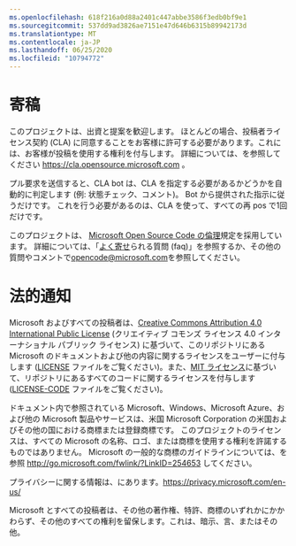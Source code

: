 ```yaml
---
ms.openlocfilehash: 618f216a0d88a2401c447abbe3586f3edb0bf9e1
ms.sourcegitcommit: 537dd9ad3826ae7151e47d646b6315b89942173d
ms.translationtype: MT
ms.contentlocale: ja-JP
ms.lasthandoff: 06/25/2020
ms.locfileid: "10794772"
---
```

# 寄稿

このプロジェクトは、出資と提案を歓迎します。  ほとんどの場合、投稿者ライセンス契約 (CLA) に同意することをお客様に許可する必要があります。これには、お客様が投稿を使用する権利を付与します。 詳細については、を参照してください https://cla.opensource.microsoft.com 。

プル要求を送信すると、CLA bot は、CLA を指定する必要があるかどうかを自動的に判定します (例: 状態チェック、コメント)。 Bot から提供された指示に従うだけです。 これを行う必要があるのは、CLA を使って、すべての再 pos で1回だけです。

このプロジェクトは、 [Microsoft Open Source Code の倫理](https://opensource.microsoft.com/codeofconduct/)規定を採用しています。
詳細については、「[よく寄せ](https://opensource.microsoft.com/codeofconduct/faq/)られる質問 (faq)」を参照するか、その他の質問やコメントで[opencode@microsoft.com](mailto:opencode@microsoft.com)を参照してください。

# 法的通知

Microsoft およびすべての投稿者は、[Creative Commons Attribution 4.0 International Public License](https://creativecommons.org/licenses/by/4.0/legalcode) (クリエイティブ コモンズ ライセンス 4.0 インターナショナル パブリック ライセンス) に基づいて、このリポジトリにある Microsoft のドキュメントおよび他の内容に関するライセンスをユーザーに付与します ([LICENSE](LICENSE) ファイルをご覧ください)。また、[MIT ライセンス](https://opensource.org/licenses/MIT)に基づいて、リポジトリにあるすべてのコードに関するライセンスを付与します ([LICENSE-CODE](LICENSE-CODE) ファイルをご覧ください)。

ドキュメント内で参照されている Microsoft、Windows、Microsoft Azure、および他の Microsoft 製品やサービスは、米国 Microsoft Corporation の米国およびその他の国における商標または登録商標です。
このプロジェクトのライセンスは、すべての Microsoft の名称、ロゴ、または商標を使用する権利を許諾するものではありません。
Microsoft の一般的な商標のガイドラインについては、を参照 http://go.microsoft.com/fwlink/?LinkID=254653 してください。

プライバシーに関する情報は、にあります。https://privacy.microsoft.com/en-us/

Microsoft とすべての投稿者は、その他の著作権、特許、商標のいずれかにかかわらず、その他のすべての権利を留保します。これは、暗示、言、またはその他。
